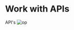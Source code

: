 # Work with APIs
API's
![op](https://user-images.githubusercontent.com/83118372/127551348-2e76be75-33a0-4ae8-bbf6-36d423841b8d.PNG)
